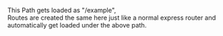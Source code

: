 This Path gets loaded as "/example",\
Routes are created the same here just like a normal express router and automatically get loaded under the above path.
